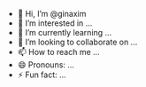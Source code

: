 - 👋 Hi, I’m @ginaxim
- 👀 I’m interested in ...
- 🌱 I’m currently learning ...
- 💞️ I’m looking to collaborate on ...
- 📫 How to reach me ...
- 😄 Pronouns: ...
- ⚡ Fun fact: ...

<!---
ginaxim/ginaxim is a ✨ special ✨ repository because its `README.md` (this file) appears on your GitHub profile.
You can click the Preview link to take a look at your changes.
--->
